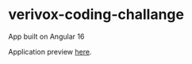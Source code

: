 # verivox-coding-challange

App built on Angular 16

Application preview [here](https://fantastic-quokka-63e4d6.netlify.app/).

